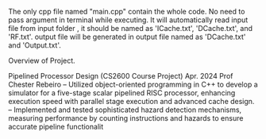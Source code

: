 The only cpp file named "main.cpp" contain the whole code.
No need to pass argument in terminal while executing.
It will automatically read input file from input folder , it should be named as 'ICache.txt', 'DCache.txt', and 'RF.txt'.
output file will be generated in output file named as 'DCache.txt' and 'Output.txt'.


Overview of Project.

Pipelined Processor Design (CS2600 Course Project) Apr. 2024
Prof Chester Rebeiro
– Utilized object-oriented programming in C++ to develop a simulator for a five-stage scalar pipelined RISC
processor, enhancing execution speed with parallel stage execution and advanced cache design.
– Implemented and tested sophisticated hazard detection mechanisms, measuring performance by counting
instructions and hazards to ensure accurate pipeline functionalit
